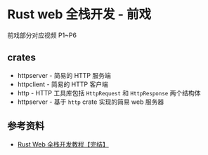 # Rust web 全栈开发 - 前戏

前戏部分对应视频 P1~P6

## crates

- httpserver - 简易的 HTTP 服务端
- httpclient - 简易的 HTTP 客户端
- http - HTTP 工具库包括 `HttpRequest` 和 `HttpResponse` 两个结构体
- httpserver - 基于 `http` crate 实现的简易 web 服务器

## 参考资料

- [Rust Web 全栈开发教程【完结】](https://www.bilibili.com/video/BV1RP4y1G7KF)
